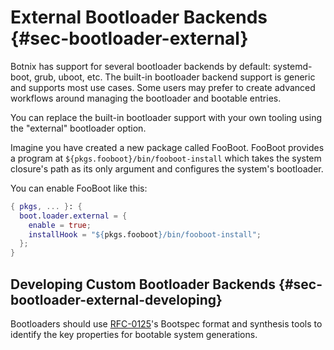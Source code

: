 # External Bootloader Backends {#sec-bootloader-external}

Botnix has support for several bootloader backends by default: systemd-boot, grub, uboot, etc.
The built-in bootloader backend support is generic and supports most use cases.
Some users may prefer to create advanced workflows around managing the bootloader and bootable entries.

You can replace the built-in bootloader support with your own tooling using the "external" bootloader option.

Imagine you have created a new package called FooBoot.
FooBoot provides a program at `${pkgs.fooboot}/bin/fooboot-install` which takes the system closure's path as its only argument and configures the system's bootloader.

You can enable FooBoot like this:

```nix
{ pkgs, ... }: {
  boot.loader.external = {
    enable = true;
    installHook = "${pkgs.fooboot}/bin/fooboot-install";
  };
}
```

## Developing Custom Bootloader Backends {#sec-bootloader-external-developing}

Bootloaders should use [RFC-0125](https://github.com/Botnix/rfcs/pull/125)'s Bootspec format and synthesis tools to identify the key properties for bootable system generations.

